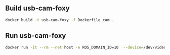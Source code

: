 ## Build usb-cam-foxy
```sh
docker build -t usb-cam-foxy -f Dockerfile_cam .
```

## Run usb-cam-foxy
```sh
docker run -it --rm --net host -e ROS_DOMAIN_ID=10  --device=/dev/video0:/dev/video0   --group-add video   usb-cam-foxy
```

